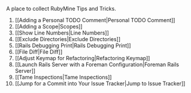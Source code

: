 A place to collect RubyMine Tips and Tricks.

1. [[Adding a Personal TODO Comment|Personal TODO Comment]]
1. [[Adding a Scope|Scopes]]
1. [[Show Line Numbers|Line Numbers]]
1. [[Exclude Directories|Exclude Directories]]
1. [[Rails Debugging Print|Rails Debugging Print]]
1. [[File Diff|File Diff]]
1. [[Adjust Keymap for Refactoring|Refactoring Keymap]]
1. [[Launch Rails Server with a Foreman Configuration|Foreman Rails Server]]
1. [[Tame Inspections|Tame Inspections]]
1. [[Jump for a Commit into Your Issue Tracker|Jump to Issue Tracker]]